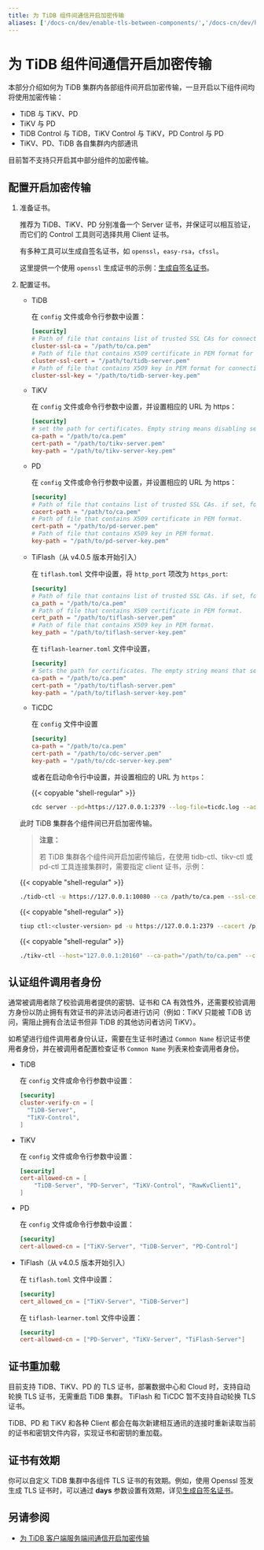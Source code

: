 ```yaml
---
title: 为 TiDB 组件间通信开启加密传输
aliases: ['/docs-cn/dev/enable-tls-between-components/','/docs-cn/dev/how-to/secure/enable-tls-between-components/']
---
```


# 为 TiDB 组件间通信开启加密传输

本部分介绍如何为 TiDB 集群内各部组件间开启加密传输，一旦开启以下组件间均将使用加密传输：

- TiDB 与 TiKV、PD
- TiKV 与 PD
- TiDB Control 与 TiDB，TiKV Control 与 TiKV，PD Control 与 PD
- TiKV、PD、TiDB 各自集群内内部通讯

目前暂不支持只开启其中部分组件的加密传输。

## 配置开启加密传输

1. 准备证书。

    推荐为 TiDB、TiKV、PD 分别准备一个 Server 证书，并保证可以相互验证，而它们的 Control 工具则可选择共用 Client 证书。

    有多种工具可以生成自签名证书，如 `openssl`，`easy-rsa`，`cfssl`。

    这里提供一个使用 `openssl` 生成证书的示例：[生成自签名证书](/generate-self-signed-certificates.md)。

2. 配置证书。

    - TiDB

        在 `config` 文件或命令行参数中设置：

        ```toml
        [security]
        # Path of file that contains list of trusted SSL CAs for connection with cluster components.
        cluster-ssl-ca = "/path/to/ca.pem"
        # Path of file that contains X509 certificate in PEM format for connection with cluster components.
        cluster-ssl-cert = "/path/to/tidb-server.pem"
        # Path of file that contains X509 key in PEM format for connection with cluster components.
        cluster-ssl-key = "/path/to/tidb-server-key.pem"
        ```

    - TiKV

        在 `config` 文件或命令行参数中设置，并设置相应的 URL 为 https：

        ```toml
        [security]
        # set the path for certificates. Empty string means disabling secure connectoins.
        ca-path = "/path/to/ca.pem"
        cert-path = "/path/to/tikv-server.pem"
        key-path = "/path/to/tikv-server-key.pem"
        ```

    - PD

        在 `config` 文件或命令行参数中设置，并设置相应的 URL 为 https：

        ```toml
        [security]
        # Path of file that contains list of trusted SSL CAs. if set, following four settings shouldn't be empty
        cacert-path = "/path/to/ca.pem"
        # Path of file that contains X509 certificate in PEM format.
        cert-path = "/path/to/pd-server.pem"
        # Path of file that contains X509 key in PEM format.
        key-path = "/path/to/pd-server-key.pem"
        ```

    - TiFlash（从 v4.0.5 版本开始引入）

        在 `tiflash.toml` 文件中设置，将 `http_port` 项改为 `https_port`:

        ```toml
        [security]
        # Path of file that contains list of trusted SSL CAs. if set, following four settings shouldn't be empty
        ca_path = "/path/to/ca.pem"
        # Path of file that contains X509 certificate in PEM format.
        cert_path = "/path/to/tiflash-server.pem"
        # Path of file that contains X509 key in PEM format.
        key_path = "/path/to/tiflash-server-key.pem"
        ```

        在 `tiflash-learner.toml` 文件中设置，

        ```toml
        [security]
        # Sets the path for certificates. The empty string means that secure connections are disabled.
        ca-path = "/path/to/ca.pem"
        cert-path = "/path/to/tiflash-server.pem"
        key-path = "/path/to/tiflash-server-key.pem"
        ```

    - TiCDC

        在 `config` 文件中设置

        ```toml
        [security]
        ca-path = "/path/to/ca.pem"
        cert-path = "/path/to/cdc-server.pem"
        key-path = "/path/to/cdc-server-key.pem"
        ```

        或者在启动命令行中设置，并设置相应的 URL 为 `https`：

        {{< copyable "shell-regular" >}}

        ```bash
        cdc server --pd=https://127.0.0.1:2379 --log-file=ticdc.log --addr=0.0.0.0:8301 --advertise-addr=127.0.0.1:8301 --ca=/path/to/ca.pem --cert=/path/to/ticdc-cert.pem --key=/path/to/ticdc-key.pem
        ```

    此时 TiDB 集群各个组件间已开启加密传输。

    > **注意：**
    >
    > 若 TiDB 集群各个组件间开启加密传输后，在使用 tidb-ctl、tikv-ctl 或 pd-ctl 工具连接集群时，需要指定 client 证书，示例：

    {{< copyable "shell-regular" >}}

    ```bash
    ./tidb-ctl -u https://127.0.0.1:10080 --ca /path/to/ca.pem --ssl-cert /path/to/client.pem --ssl-key /path/to/client-key.pem
    ```

    {{< copyable "shell-regular" >}}

    ```bash
    tiup ctl:<cluster-version> pd -u https://127.0.0.1:2379 --cacert /path/to/ca.pem --cert /path/to/client.pem --key /path/to/client-key.pem
    ```

    {{< copyable "shell-regular" >}}

    ```bash
    ./tikv-ctl --host="127.0.0.1:20160" --ca-path="/path/to/ca.pem" --cert-path="/path/to/client.pem" --key-path="/path/to/clinet-key.pem"
    ```

## 认证组件调用者身份

通常被调用者除了校验调用者提供的密钥、证书和 CA 有效性外，还需要校验调用方身份以防止拥有有效证书的非法访问者进行访问（例如：TiKV 只能被 TiDB 访问，需阻止拥有合法证书但非 TiDB 的其他访问者访问 TiKV）。

如希望进行组件调用者身份认证，需要在生证书时通过 `Common Name` 标识证书使用者身份，并在被调用者配置检查证书 `Common Name` 列表来检查调用者身份。

- TiDB

    在 `config` 文件或命令行参数中设置：

    ```toml
    [security]
    cluster-verify-cn = [
      "TiDB-Server",
      "TiKV-Control",
    ]
    ```

- TiKV

    在 `config` 文件或命令行参数中设置：

    ```toml
    [security]
    cert-allowed-cn = [
        "TiDB-Server", "PD-Server", "TiKV-Control", "RawKvClient1",
    ]
    ```

- PD

    在 `config` 文件或命令行参数中设置：

    ```toml
    [security]
    cert-allowed-cn = ["TiKV-Server", "TiDB-Server", "PD-Control"]
    ```

- TiFlash（从 v4.0.5 版本开始引入）

    在 `tiflash.toml` 文件中设置：

    ```toml
    [security]
    cert_allowed_cn = ["TiKV-Server", "TiDB-Server"]
    ```

    在 `tiflash-learner.toml` 文件中设置：

    ```toml
    [security]
    cert-allowed-cn = ["PD-Server", "TiKV-Server", "TiFlash-Server"]
    ```

## 证书重加载

目前支持 TiDB、TiKV、PD 的 TLS 证书，部署数据中心和 Cloud 时，支持自动轮换 TLS 证书，无需重启 TiDB 集群。 TiFlash 和 TiCDC 暂不支持自动轮换 TLS 证书。

TiDB、PD 和 TiKV 和各种 Client 都会在每次新建相互通讯的连接时重新读取当前的证书和密钥文件内容，实现证书和密钥的重加载。

## 证书有效期

你可以自定义 TiDB 集群中各组件 TLS 证书的有效期。例如，使用 Openssl 签发生成 TLS 证书时，可以通过 **days** 参数设置有效期，详见[生成自签名证书](/generate-self-signed-certificates.md)。

## 另请参阅

- [为 TiDB 客户端服务端间通信开启加密传输](/enable-tls-between-clients-and-servers.md)
